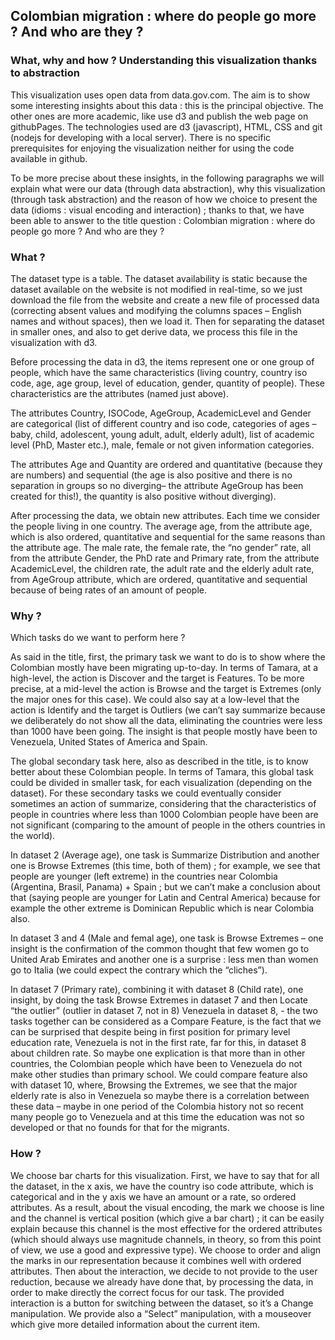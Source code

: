 ## Colombian migration : where do people go more ? And who are they ?

### What, why and how ? Understanding this visualization thanks to abstraction

This visualization uses open data from data.gov.com. The aim is to show some interesting insights about this data : this is the principal objective. The other ones are more academic, like use d3 and publish the web page on githubPages. The technologies used are d3 (javascript), HTML, CSS and git (nodejs for developing with a local server). There is no specific prerequisites for enjoying the visualization neither for using the code available in github.

To be more precise about these insights, in the following paragraphs we will explain what were our data (through data abstraction), why this visualization (through task abstraction) and the reason of how we choice to present the data (idioms : visual encoding and interaction) ; thanks to that, we have been able to answer to the title question : Colombian migration : where do people go more ? And who are they ?

### What ?

The dataset type is a table. The dataset availability is static because the dataset available on the website  is not modified in real-time, so we just download the file from the website and create a new file of processed data (correcting absent values and modifying the columns spaces – English names and without spaces), then we load it. Then for separating the dataset in smaller ones, and also to get derive data, we process this file in the visualization with d3.

Before processing the data in d3, the items represent one or one group of people, which have the same characteristics (living country, country iso code, age, age group, level of education, gender, quantity of people). These characteristics are the attributes (named just above).

The attributes Country, ISOCode, AgeGroup, AcademicLevel and Gender are categorical (list of different country and iso code, categories of ages – baby, child, adolescent, young adult, adult, elderly adult), list of academic level (PhD, Master etc.), male, female or not given information categories.

The attributes Age and Quantity are ordered and quantitative (because they are numbers) and sequential (the age is also positive and there is no separation in groups so no diverging– the attribute AgeGroup has been created for this!), the quantity is also positive without diverging).

After processing the data, we obtain new attributes. Each time we consider the people living in one country. 
The average age, from the attribute age, which is also ordered, quantitative and sequential for the same reasons than the attribute age.
The male rate, the female rate, the “no gender” rate, all from the attribute Gender, the PhD rate and Primary rate, from the attribute AcademicLevel, the children rate, the adult rate and the elderly adult rate, from AgeGroup attribute, which are ordered, quantitative and sequential because of being rates of an amount of people.

### Why ?

Which tasks do we want to perform here ? 

As said in the title, first, the primary task we want to do is to show where the Colombian mostly have been migrating up-to-day.
In terms of Tamara, at a high-level, the action is Discover and the target is Features. To be more precise, at a mid-level the action is Browse and the target is Extremes (only the major ones for this case). We could also say at a low-level that the action is Identify and the target is Outliers (we can’t say summarize because we deliberately do not show all the data, eliminating the countries were less than 1000 have been going. The insight is that people mostly have been to Venezuela, United States of America and Spain.

The global secondary task here, also as described in the title, is to know better about these Colombian people. In terms of Tamara, this global task could be divided in smaller task, for each visualization (depending on the dataset). For these secondary tasks we could eventually consider sometimes an action of summarize, considering that the characteristics of people in countries where less than 1000 Colombian people have been are not significant (comparing to the amount of people in the others countries in the world).

In dataset 2 (Average age), one task is Summarize Distribution and another one is Browse Extremes (this time, both of them) ; for example, we see that people are younger (left extreme) in the countries near Colombia (Argentina, Brasil, Panama) + Spain ; but we can’t make a conclusion about that (saying people are younger for Latin and Central America) because for example the other extreme is Dominican Republic which is near Colombia also.

In dataset 3 and 4 (Male and femal age), one task is Browse Extremes – one insight is the confirmation of the common thought that few women go to United Arab Emirates and another one is a surprise : less men than women go to Italia (we could expect the contrary which the “cliches”).

In dataset 7 (Primary rate), combining it with dataset 8 (Child rate), one insight, by doing the task Browse Extremes in dataset 7 and then Locate “the outlier” (outlier in dataset 7, not in 8) Venezuela in dataset 8,  - the two tasks together can be considered as a Compare Feature, is the fact that we can be surprised that despite being in first position for primary level education rate, Venezuela is not in the first rate, far for this, in dataset 8 about children rate. So maybe one explication is that more than in other countries, the Colombian people which have been to Venezuela do not make other studies than primary school. We could compare feature also with dataset 10, where,  Browsing the Extremes, we see that the major elderly rate is also in Venezuela so maybe there is a correlation between these data – maybe in one period of the Colombia history not so recent many people go to Venezuela and at this time the education was not so developed or that no founds for that for the migrants.

### How ?

We choose bar charts for this visualization.
First, we have to say that for all the dataset, in the x axis, we have the country iso code attribute, which is categorical and in the y axis we have an amount or a rate, so ordered attributes.
As a result, about the visual encoding, the mark we choose is line and the channel is vertical position (which give a bar chart) ; it can be easily explain because this channel is the most effective for the ordered attributes (which should always use magnitude channels, in theory, so from this point of view, we use a good and expressive type).
We choose to order and align the marks in our representation because it combines well with ordered attributes.
Then about the interaction, we decide to not provide to the user reduction, because we already have done that, by processing the data, in order to make directly the correct focus for our task. The provided interaction is a button for switching between the dataset, so it’s a Change manipulation. We provide also a “Select” manipulation, with a mouseover which give more detailed information about the current item.